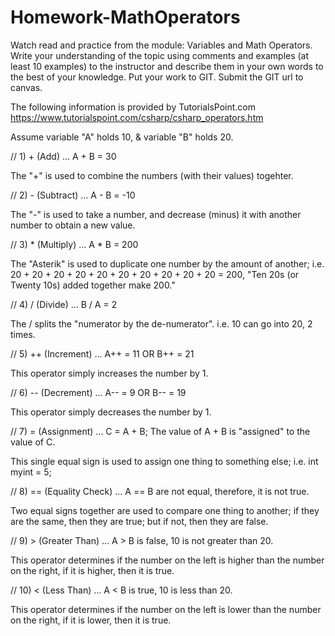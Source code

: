 # Homework-MathOperators
Watch read and practice from the module: Variables and Math Operators. Write your understanding of the topic using comments and examples (at least 10 examples) to the instructor and describe them in your own words to the best of your knowledge. Put your work to GIT. Submit the GIT url to canvas. 


The following information is provided by TutorialsPoint.com
https://www.tutorialspoint.com/csharp/csharp_operators.htm


Assume variable "A" holds 10, & variable "B" holds 20.


// 1) + (Add) ... A + B = 30

The "+" is used to combine the numbers (with their values) togehter.

// 2) - (Subtract) ... A - B = -10

The "-" is used to take a number, and decrease (minus) it with another number to obtain a new value.

// 3) * (Multiply) ... A * B = 200

The "Asterik" is used to duplicate one number by the amount of another; i.e. 20 + 20 + 20 + 20 + 20 + 20 + 20 + 20 + 20 + 20 = 200, "Ten 20s (or Twenty 10s) added together make 200."

// 4) / (Divide) ... B / A = 2

The / splits the "numerator by the de-numerator". i.e. 10 can go into 20, 2 times.

// 5) ++ (Increment) ... A++ = 11 OR B++ = 21

This operator simply increases the number by 1.

// 6) -- (Decrement) ... A-- = 9 OR B-- = 19

This operator simply decreases the number by 1.

// 7) = (Assignment) ... C = A + B; The value of A + B is "assigned" to the value of C.

This single equal sign is used to assign one thing to something else; i.e. int myint = 5;

// 8) == (Equality Check) ... A == B are not equal, therefore, it is not true.

Two equal signs together are used to compare one thing to another; if they are the same, then they are true; but if not, then they are false.

// 9) > (Greater Than) ... A > B is false, 10 is not greater than 20.

This operator determines if the number on the left is higher than the number on the right, if it is higher, then it is true.

// 10) < (Less Than) ... A < B is true, 10 is less than 20.

This operator determines if the number on the left is lower than the number on the right, if it is lower, then it is true.

